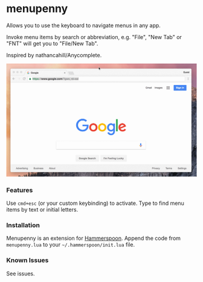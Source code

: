 # menupenny

Allows you to use the keyboard to navigate menus in any app.

Invoke menu items by search or abbreviation, e.g. "File", "New Tab" or "FNT" will get you to "File/New Tab".

Inspired by nathancahill/Anycomplete.

![Menupenny demo](https://github.com/bjhartin/menupenny/raw/master/demo.gif)

### Features

Use `cmd+esc` (or your custom keybinding) to activate.  Type to find menu items by text or initial letters.

### Installation

Menupenny is an extension for [Hammerspoon](http://hammerspoon.org/).  Append the code from `menupenny.lua` to your `~/.hammerspoon/init.lua` file.

### Known Issues

See issues.



